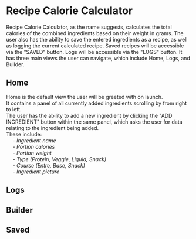 # Recipe Calorie Calculator

Recipe Calorie Calculator, as the name suggests, calculates the total calories of the combined ingredients based on their weight in grams.
The user also has the ability to save the entered ingredients as a recipe, as well as logging the current calculated recipe.
Saved recipes will be accessible via the "SAVED" button.
Logs will be accessible via the "LOGS" button.
It has three main views the user can navigate, which include Home, Logs, and Builder.

## Home
Home is the default view the user will be greeted with on launch.\
It contains a panel of all currently added ingredients scrolling by from right to left.\
The user has the ability to add a new ingredient by clicking the "ADD INGREDIENT" button within the same panel,
which asks the user for data relating to the ingredient being added.\
These include:\
&emsp; - _Ingredient name\
&emsp; - Portion calories\
&emsp; - Portion weight\
&emsp; - Type (Protein, Veggie, Liquid, Snack)\
&emsp; - Course (Entre, Base, Snack)\
&emsp; - Ingredient picture_

## Logs


## Builder


## Saved
